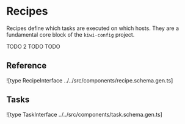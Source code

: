 # Recipes

Recipes define which tasks are executed on which hosts. They are a fundamental core block of the `kiwi-config` project.

TODO 2
TODO
TODO

## Reference

![type RecipeInterface ../../src/components/recipe.schema.gen.ts]

## Tasks

![type TaskInterface ../../src/components/task.schema.gen.ts]
